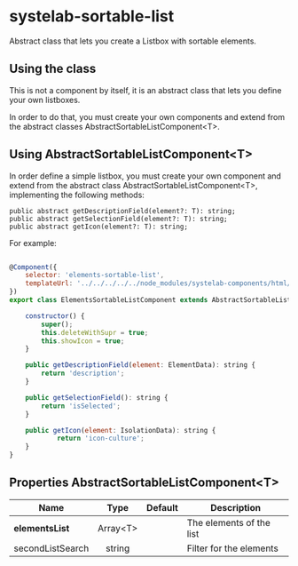 # systelab-sortable-list

Abstract class that lets you create a Listbox with sortable elements.

## Using the class

This is not a component by itself, it is an abstract class that lets you define your own listboxes.

In order to do that, you must create your own components and extend from the abstract classes AbstractSortableListComponent&lt;T&gt;.

## Using AbstractSortableListComponent&lt;T&gt;

In order define a simple listbox, you must create your own component and extend from the abstract class AbstractSortableListComponent&lt;T&gt;, implementing the following methods:

```
public abstract getDescriptionField(element?: T): string;
public abstract getSelectionField(element?: T): string;
public abstract getIcon(element?: T): string;
```

For example:

```javascript

@Component({
	selector: 'elements-sortable-list',
	templateUrl: '../../../../../node_modules/systelab-components/html/abstract-sortable-list.component.html'
})
export class ElementsSortableListComponent extends AbstractSortableListComponent<ElementData> {

	constructor() {
		super();
		this.deleteWithSupr = true;
		this.showIcon = true;
	}

	public getDescriptionField(element: ElementData): string {
		return 'description';
	}

	public getSelectionField(): string {
		return 'isSelected';
	}

	public getIcon(element: IsolationData): string {
    		return 'icon-culture';
	}
}

```

## Properties AbstractSortableListComponent&lt;T&gt;
| Name             |      Type      | Default | Description              |
|------------------|:--------------:|:-------:|--------------------------|
| **elementsList** | Array&lt;T&gt; |         | The elements of the list |
| secondListSearch |     string     |         | Filter for the elements  |
